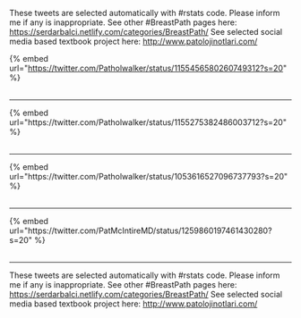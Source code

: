 

These tweets are selected automatically with #rstats code. Please inform me if any is inappropriate.
See other #BreastPath pages here: https://serdarbalci.netlify.com/categories/BreastPath/ 
See selected social media based textbook project here: http://www.patolojinotlari.com/

{% embed url="https://twitter.com/Patholwalker/status/1155456580260749312?s=20" %}<br>
<br>
<hr>
{% embed url="https://twitter.com/Patholwalker/status/1155275382486003712?s=20" %}<br>
<br>
<hr>
{% embed url="https://twitter.com/Patholwalker/status/1053616527096737793?s=20" %}<br>
<br>
<hr>
{% embed url="https://twitter.com/PatMcIntireMD/status/1259860197461430280?s=20" %}<br>
<br>
<hr>


These tweets are selected automatically with #rstats code. Please inform me if any is inappropriate.
See other #BreastPath pages here: https://serdarbalci.netlify.com/categories/BreastPath/ 
See selected social media based textbook project here: http://www.patolojinotlari.com/
